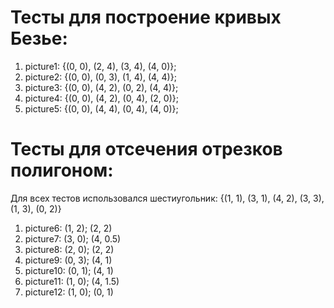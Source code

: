 # Тесты для построение кривых Безье:

1. picture1: {(0, 0), (2, 4), (3, 4), (4, 0)};
1. picture2: {(0, 0), (0, 3), (1, 4), (4, 4)};
1. picture3: {(0, 0), (4, 2), (0, 2), (4, 4)};
1. picture4: {(0, 0), (4, 2), (0, 4), (2, 0)};
1. picture5: {(0, 0), (4, 4), (0, 4), (4, 0)};

# Тесты для отсечения отрезков полигоном:

Для всех тестов использовался шестиугольник: {(1, 1), (3, 1), (4, 2), (3, 3), (1, 3), (0, 2)}
1. picture6: (1, 2); (2, 2)
1. picture7: (3, 0); (4, 0.5)
1. picture8: (2, 0); (2, 2)
1. picture9: (0, 3); (4, 1)
1. picture10: (0, 1); (4, 1)
1. picture11: (1, 0); (4, 1.5)
1. picture12: (1, 0); (0, 1)



